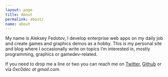 ```yaml
---
layout: page
title: About
permalink: about/
name: about
---
```


My name is Aleksey Fedotov, I develop enterprise web apps on my daily job and create games and graphics demos as a hobby.
This is my personal site and blog where I occasionally write on topics I’m interested in, mostly programming, graphics
or gamedev-related.

If you need to drop me a line or two you can reach me on [Twitter](http://twitter.com/0xc0dec),
[Github](http://github.com/0xc0dec) or via *0xc0dec at gmail.com*.
